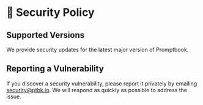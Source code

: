 # 🐜 Security Policy

## Supported Versions

We provide security updates for the latest major version of Promptbook.

## Reporting a Vulnerability

If you discover a security vulnerability, please report it privately by emailing [security@ptbk.io](mailto:security@ptbk.io). We will respond as quickly as possible to address the issue.
